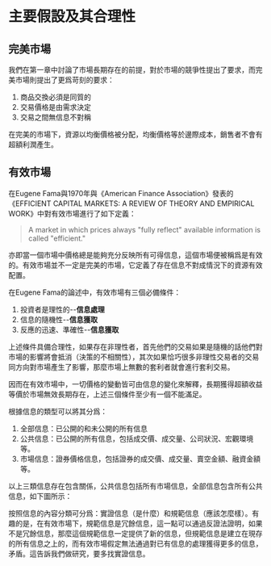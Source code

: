 # 主要假設及其合理性

## 完美市場
我們在第一章中討論了市場長期存在的前提，對於市場的競爭性提出了要求，而完美市場則提出了更爲苛刻的要求：

1. 商品交換必須是同質的
2. 交易價格是由需求決定
3. 交易之間無信息不對稱

在完美的市場下，資源以均衡價格被分配，均衡價格等於邊際成本，銷售者不會有超額利潤產生。

## 有效市場

在Eugene Fama與1970年與《American Finance Association》發表的《EFFICIENT CAPITAL MARKETS: A REVIEW OF THEORY AND EMPIRICAL WORK》中對有效市場進行了如下定義：

> A market in which prices always "fully reflect" available information is called "efficient."

亦即當一個市場中價格總是能夠充分反映所有可得信息，這個市場便被稱爲是有效的。有效市場並不一定是完美的市場，它定義了存在信息不對成情況下的資源有效配置。

在Eugene Fama的論述中，有效市場有三個必備條件：
1. 投資者是理性的--**信息處理**
2. 信息的隨機性--**信息獲取**
3. 反應的迅速、準確性--**信息獲取**

上述條件具備合理性，如果存在非理性者，首先他們的交易如果是隨機的話他們對市場的影響將會抵消（決策的不相關性），其次如果恰巧很多非理性交易者的交易同方向對市場產生了影響，那麼市場上無數的套利者就會進行套利交易。

因而在有效市場中，一切價格的變動皆可由信息的變化來解釋，長期獲得超額收益等價於市場無效長期存在，上述三個條件至少有一個不能滿足。

根據信息的類型可以將其分爲：

1. 全部信息：已公開的和未公開的所有信息
2. 公共信息：已公開的所有信息，包括成交價、成交量、公司狀況、宏觀環境等。
3. 市場信息：證券價格信息，包括證券的成交價、成交量、賣空金額、融資金額等。

以上三類信息存在包含關係，公共信息包括所有市場信息，全部信息包含所有公共信息，如下圖所示：



按照信息的內容分類可分爲：實證信息（是什麼）和規範信息（應該怎麼樣）。有趣的是，在有效市場下，規範信息是冗餘信息，這一點可以通過反證法證明，如果不是冗餘信息，那麼這個規範信息一定提供了新的信息，但規範信息是建立在現存的所有信息之上的，而有效市場假定無法通過對已有信息的處理獲得更多的信息，矛盾。這告訴我們做研究，要多找實證信息。
